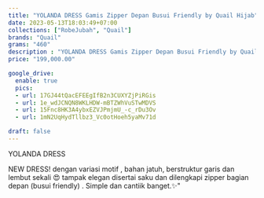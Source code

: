```yaml
---
title: "YOLANDA DRESS Gamis Zipper Depan Busui Friendly by Quail Hijab"
date: 2023-05-13T18:03:49+07:00
collections: ["RobeJubah", "Quail"]
brands: "Quail"
grams: "460"
description : "YOLANDA DRESS Gamis Zipper Depan Busui Friendly by Quail Hijab"
price: "199,000.00"

google_drive:
  enable: true
  pics:
  - url: 17GJ44tQacEFEEgIfB2n3CUXYZjPiRGis
  - url: 1e_wdJCNQN8WKLHDW-mBTZWhVuSTwMDVS
  - url: 15Fnc8HK3A4ybxEZVJPmjmU_-c_rDu3Ov
  - url: 1mN2UqHydTllbz3_Vc0otHoeh5yaMv71d

draft: false
---
```


YOLANDA DRESS

NEW DRESS! dengan variasi motif  , bahan jatuh, berstruktur garis dan lembut sekali 😍 tampak elegan disertai saku dan dilengkapi zipper bagian depan (busui friendly) . Simple dan cantiik banget.✨"
